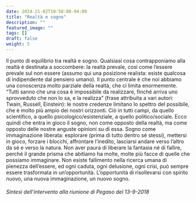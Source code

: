 ```yaml
---
date: 2024-21-02T10:58:08-04:00
title: "Realtà e sogno"
description: ""
featured_image: ""
tags: []
draft: false
weight: 5
---
```


Il punto di equilibrio tra realtà e sogno. Qualsiasi cosa contrapponiamo alla realtà è destinata a soccombere: la realtà prevale, così come l’essere prevale sul non essere (assumo qui una posizione realista: esiste qualcosa di indipendente dal pensiero umano). Il punto centrale è che noi abbiamo una conoscenza molto parziale della realtà, che ci limita enormemente. “Tutti sanno che una cosa è impossibile da realizzare, finché arriva uno sprovveduto che non lo sa, e la realizza” (frase attribuita a vari autori: Twain, Russell, Einstein): le nostre credenze limitano lo spettro del possibile, che è molto più ampio dei nostri orizzonti. Ciò in tutti campi, da quello scientifico, a quello psicologico/esistenziale, a quello politico/sociale. Ecco quindi che entra in gioco il sogno, non come opposto della realtà, ma come opposto delle nostre anguste opinioni su di essa. Sogno come immaginazione liberata: esplorare (prima di tutto dentro sé stessi), mettersi in gioco, forzare i blocchi, affrontare l’inedito, lasciarsi andare verso l’altro da sé e verso la natura. Non aver paura di liberare la fantasia né di fallire, perché il grande prisma che abitiamo ha molte, molte più facce di quelle che possiamo immaginare. Non esiste fallimento nella ricerca umana di pienezza dell’essere, ed ogni caduta, ogni delusione, ogni crisi, può sempre essere trasformata in un’opportunità. L’opportunità di risollevarsi con spirito nuovo, una nuova immaginazione, un nuovo sogno.

###### Sintesi dell’intervento alla riunione di Pegaso del 13-9-2018
